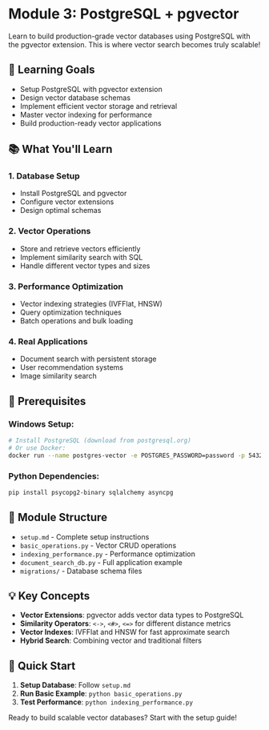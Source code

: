 # Module 3: PostgreSQL + pgvector

Learn to build production-grade vector databases using PostgreSQL with the pgvector extension. This is where vector search becomes truly scalable!

## 🎯 Learning Goals

- Setup PostgreSQL with pgvector extension
- Design vector database schemas
- Implement efficient vector storage and retrieval
- Master vector indexing for performance
- Build production-ready vector applications

## 📚 What You'll Learn

### 1. Database Setup

- Install PostgreSQL and pgvector
- Configure vector extensions
- Design optimal schemas

### 2. Vector Operations

- Store and retrieve vectors efficiently
- Implement similarity search with SQL
- Handle different vector types and sizes

### 3. Performance Optimization

- Vector indexing strategies (IVFFlat, HNSW)
- Query optimization techniques
- Batch operations and bulk loading

### 4. Real Applications

- Document search with persistent storage
- User recommendation systems
- Image similarity search

## 🚀 Prerequisites

### Windows Setup:

```bash
# Install PostgreSQL (download from postgresql.org)
# Or use Docker:
docker run --name postgres-vector -e POSTGRES_PASSWORD=password -p 5432:5432 -d ankane/pgvector
```

### Python Dependencies:

```bash
pip install psycopg2-binary sqlalchemy asyncpg
```

## 📁 Module Structure

- `setup.md` - Complete setup instructions
- `basic_operations.py` - Vector CRUD operations
- `indexing_performance.py` - Performance optimization
- `document_search_db.py` - Full application example
- `migrations/` - Database schema files

## 💡 Key Concepts

- **Vector Extensions**: pgvector adds vector data types to PostgreSQL
- **Similarity Operators**: `<->`, `<#>`, `<=>` for different distance metrics
- **Vector Indexes**: IVFFlat and HNSW for fast approximate search
- **Hybrid Search**: Combining vector and traditional filters

## 🔧 Quick Start

1. **Setup Database**: Follow `setup.md`
2. **Run Basic Example**: `python basic_operations.py`
3. **Test Performance**: `python indexing_performance.py`

Ready to build scalable vector databases? Start with the setup guide!
